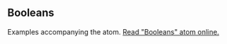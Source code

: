 ## Booleans

Examples accompanying the atom.
[Read "Booleans" atom online.](https://stepik.org/lesson/104310/step/1)